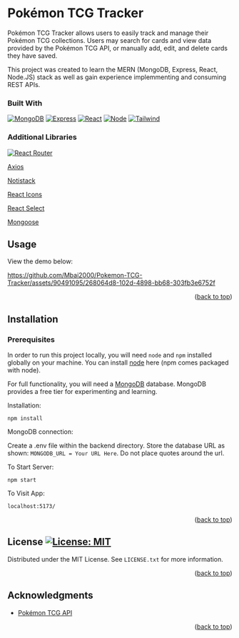 # Pokémon TCG Tracker 

Pokémon TCG Tracker allows users to easily track and manage their Pokémon TCG collections. Users may search for cards and view data provided by the Pokémon TCG API, or manually add, edit, and delete cards they have saved.

This project was created to learn the MERN (MongoDB, Express, React, Node.JS) stack as well as gain experience implemmenting and consuming REST APIs.

### Built With
[![MongoDB][MongoDB]][MongoDB-url]
[![Express][Express.js]][Express-url]
[![React][React.js]][React-url]
[![Node][Node.js]][Node-url]
[![Tailwind][TailwindCSS]][Tailwind-url]

### Additional Libraries
[![React Router][React-Router]][Router-url]

[Axios](https://axios-http.com/docs/intro)

[Notistack](https://notistack.com/)

[React Icons](https://react-icons.github.io/react-icons/)

[React Select](https://react-select.com/home)

[Mongoose](https://mongoosejs.com/)


## Usage

View the demo below:

https://github.com/Mbai2000/Pokemon-TCG-Tracker/assets/90491095/268064d8-102d-4898-bb68-303fb3e6752f

<p align="right">(<a href="#readme-top">back to top</a>)</p>

## Installation

### Prerequisites
In order to run this project locally, you will need `node` and `npm` installed globally on your machine. You can install [node](https://nodejs.org/en/download) here (npm comes packaged with node).

For full functionality, you will need a [MongoDB](https://www.mongodb.com/) database. MongoDB provides a free tier for experimenting and learning.

Installation:

`npm install`  

MongoDB connection:

Create a .env file within the backend directory. Store the database URL as shown: `MONGODB_URL = Your URL Here`. Do not place quotes around the url.

To Start Server:

`npm start`  

To Visit App:

`localhost:5173/`  

<p align="right">(<a href="#readme-top">back to top</a>)</p>

## License [![License: MIT](https://img.shields.io/badge/License-MIT-yellow.svg)](https://opensource.org/licenses/MIT)

Distributed under the MIT License. See `LICENSE.txt` for more information.

<p align="right">(<a href="#readme-top">back to top</a>)</p>

## Acknowledgments

* [Pokémon TCG API](https://pokemontcg.io/)

<p align="right">(<a href="#readme-top">back to top</a>)</p>

[React.js]: https://img.shields.io/badge/React-20232A?style=for-the-badge&logo=react&logoColor=61DAFB
[React-url]: https://react.dev/
[MongoDB]: https://img.shields.io/badge/MongoDB-%234ea94b.svg?style=for-the-badge&logo=mongodb&logoColor=white
[MongoDB-url]:https://www.mongodb.com/
[Express.js]: https://img.shields.io/badge/express.js-%23404d59.svg?style=for-the-badge&logo=express&logoColor=%2361DAFB
[Express-url]: https://expressjs.com/
[Node.js]: https://img.shields.io/badge/node.js-6DA55F?style=for-the-badge&logo=node.js&logoColor=white
[Node-url]:https://nodejs.org/en
[TailwindCSS]:https://img.shields.io/badge/tailwindcss-%2338B2AC.svg?style=for-the-badge&logo=tailwind-css&logoColor=white
[Tailwind-url]:https://tailwindcss.com/
[React-Router]:https://img.shields.io/badge/React_Router-CA4245?style=for-the-badge&logo=react-router&logoColor=white
[Router-url]:https://reactrouter.com/en/main
